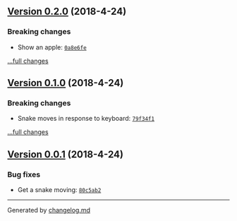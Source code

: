 ## [Version 0.2.0](https://github.com/adamdawkins/002b-elm-snake/releases/tag/v0.2.0) (2018-4-24)

### Breaking changes

- Show an apple: [`0a8e6fe`](https://github.com/adamdawkins/002b-elm-snake/commit/0a8e6fe)

[...full changes](https://github.com/adamdawkins/002b-elm-snake/compare/v0.1.0...v0.2.0)

## [Version 0.1.0](https://github.com/adamdawkins/002b-elm-snake/releases/tag/v0.1.0) (2018-4-24)

### Breaking changes

- Snake moves in response to keyboard: [`79f34f1`](https://github.com/adamdawkins/002b-elm-snake/commit/79f34f1)

[...full changes](https://github.com/adamdawkins/002b-elm-snake/compare/v0.0.1...v0.1.0)

## [Version 0.0.1](https://github.com/adamdawkins/002b-elm-snake/releases/tag/v0.0.1) (2018-4-24)

### Bug fixes

- Get a snake moving: [`80c5ab2`](https://github.com/adamdawkins/002b-elm-snake/commit/80c5ab2)

---

Generated by [changelog.md](https://github.com/egoist/changelog.md)
